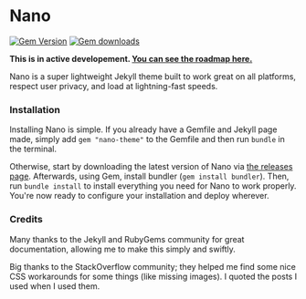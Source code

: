# Nano

[![Gem Version](https://badge.fury.io/rb/nano-theme.svg)](https://badge.fury.io/rb/nano-theme) [![Gem downloads](https://img.shields.io/gem/dt/nano-theme)](https://rubygems.org/gems/nano-theme)

**This is in active developement. [You can see the roadmap here.](https://trello.com/b/6uBEAJwj)**

Nano is a super lightweight Jekyll theme built to work great on all platforms, respect user privacy, and load at lightning-fast speeds.

### Installation
Installing Nano is simple. If you already have a Gemfile and Jekyll page made, simply add `gem "nano-theme"` to the Gemfile and then run `bundle` in the terminal. 

Otherwise, start by downloading the latest version of Nano via [the releases page](https://github.com/doamatto/nano/releases/latest). Afterwards, using Gem, install bundler (`gem install bundler`). Then, run `bundle install` to install everything you need for Nano to work properly. You're now ready to configure your installation and deploy wherever. 

### Credits
Many thanks to the Jekyll and RubyGems community for great documentation, allowing me to make this simply and swiftly.

Big thanks to the StackOverflow community; they helped me find some nice CSS workarounds for some things (like missing images). I quoted the posts I used when I used them.
